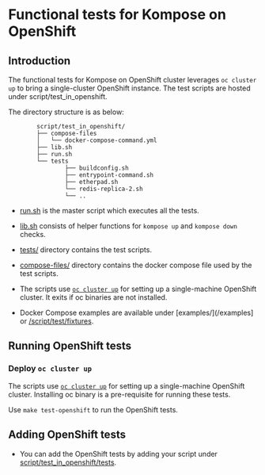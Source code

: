 # Functional tests for Kompose on OpenShift

## Introduction

The functional tests for Kompose on OpenShift cluster leverages  `oc cluster up` to bring a single-cluster OpenShift instance. The test scripts
are hosted under script/test_in_openshift.

The directory structure is as below:

```
        script/test_in_openshift/
        ├── compose-files
        │   └── docker-compose-command.yml
        ├── lib.sh
        ├── run.sh
        └── tests
                ├── buildconfig.sh
                ├── entrypoint-command.sh
                ├── etherpad.sh
                └── redis-replica-2.sh
                └── ..
```

- [run.sh](/script/test_in_openshift/run.sh) is the master script which executes all the tests.
  
- [lib.sh](/script/test_in_openshift/lib.sh) consists of helper functions for `kompose up` and `kompose down` checks.
  
- [tests/](/script/test_in_openshift/tests) directory contains the test scripts.

- [compose-files/](/script/test_in_openshift/compose-files/) directory contains the docker compose file used by the test scripts.

- The scripts use [`oc cluster up`](https://github.com/openshift/origin/blob/master/docs/cluster_up_down.md) for setting up a single-machine OpenShift cluster. It exits if oc binaries are not installed.

- Docker Compose examples are available under [examples/](/examples] or [/script/test/fixtures](/script/test/fixtures).

## Running OpenShift tests

### Deploy `oc cluster up`

The scripts use [`oc cluster up`](https://github.com/openshift/origin/blob/master/docs/cluster_up_down.md) for setting up a single-machine OpenShift cluster. Installing oc binary is a pre-requisite for running these tests.

Use `make test-openshift` to run the OpenShift tests.

## Adding OpenShift tests

* You can add the OpenShift tests by adding your script under [script/test_in_openshift/tests](/script/test_in_openshift/tests). 
